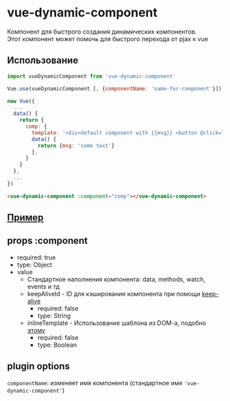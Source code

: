 # vue-dynamic-component
Компонент для быстрого создания динамических компонентов. <br/>
Этот компонент может помочь для быстрого перехода от pjax к vue

## Использование
```javascript
import vueDynamicComponent from 'vue-dynamic-component'

Vue.use(vueDynamicComponent [, {componentName: 'name-for-component'}])

new Vue({
  ...
  data() {
    return {
      comp: {
        template: '<div>default component with {{msg}} <button @click="msg += \'!\'">add !</button></div>',
        data() {
          return {msg: 'some text'}
        },
      }
    }
  },
  ...
})
```
```html
<vue-dynamic-component :component="comp"></vue-dynamic-component>
```

## [Пример](./index.html)

## props :component
* required: true
* type: Object
* value
  * Стандартное наполнения компонента: data, methods, watch, events и тд
  * keepAliveId - ID для кэширования компонента при помощи [keep-alive](http://vuejs.org/guide/components.html#keep-alive)
    * required: false
    * type: String
  * inlineTemplate - Использование шаблона из DOM-a, подобно [этому](http://vuejs.org/guide/components.html#Inline_Template)
    * required: false
    * type: Boolean

## plugin options
``componentName``: изменяет имя компонента (стандартное имя ``'vue-dynamic-component'``)
